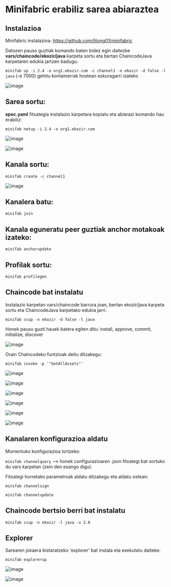 # Minifabric erabiliz sarea abiaraztea

## Instalazioa

Minifabric instalazioa: https://github.com/litong01/minifabric

Datozen pauso guztiak komando baten bidez egin daitezke **vars/chaincode/ekozir/java** karpeta sortu eta bertan ChaincodeJava karpetaren edukia jartzen badugu:

`minifab up -i 2.4 -o org1.ekozir.com -c channel1 -n ekozir -d false -l java` (-e 7000) gehitu kontainerrak hostean eskuragarri izateko

![image](https://user-images.githubusercontent.com/94653085/226212857-b68aaf08-879c-4db5-b9e3-ba1b83348efc.png)

## Sarea sortu:

**spec.yaml** fitxategia instalazio karpetara kopiatu eta abiarazi komando hau erabiliz:

`minifab netup -i 2.4 -o org1.ekozir.com`

![image](https://user-images.githubusercontent.com/94653085/226176962-a8320f8d-6421-46dc-b5cf-de3d6b43d078.png)

![image](https://user-images.githubusercontent.com/94653085/226177087-a61addfa-38cd-4dac-8400-06efda29d04b.png)

## Kanala sortu:

`minifab create -c channel1`

![image](https://user-images.githubusercontent.com/94653085/226177500-4328a2a5-6198-49af-bc00-727409269192.png)

## Kanalera batu:

`minifab join`

## Kanala eguneratu peer guztiak anchor motakoak izateko:

`minifab anchorupdate`

## Profilak sortu:

`minifab profilegen`

## Chaincode bat instalatu

Instalazio karpetan vars/chaincode barrura joan, bertan ekozir/java karpeta sortu eta ChaincodeJava karpetako edukia jarri.

`minifab ccup -n ekozir -d false -l java`

Honek pausu guzti hauek batera egiten ditu: install, approve, commit, initialize, discover

![image](https://user-images.githubusercontent.com/94653085/226213842-0e240982-c52c-4401-9f8d-347f2ccb2e4d.png)

Orain Chaincodeko funtzioak deitu ditzakegu:

`minifab invoke -p '"GetAllAssets"'`

![image](https://user-images.githubusercontent.com/94653085/225779890-afeaa088-e0b5-4746-8e6d-aa59865811a1.png)

![image](https://user-images.githubusercontent.com/94653085/225780862-379a447c-7c4c-4247-9232-f46356d965f4.png)

![image](https://user-images.githubusercontent.com/94653085/225781345-7b8b3805-18b7-4bc8-b1bc-558a51aa4a9a.png)

![image](https://user-images.githubusercontent.com/94653085/225781500-9f3b1483-f523-4d32-a16d-d7bb1f996c3a.png)

![image](https://user-images.githubusercontent.com/94653085/225781684-2aec8075-b3e3-44cf-914b-9d4e612bf005.png)

![image](https://user-images.githubusercontent.com/94653085/225781899-78b8ad7e-afae-4d5d-8825-090b5a30deca.png)

## Kanalaren konfigurazioa aldatu

Momentuko konfigurazioa lortzeko:

`minifab channelquery` --> honek configurazioaren .json fitxategi bat sortuko du vars karpetan (zein den esango digu).

Fitxategi horretako parametroak aldatu ditzakegu eta aldatu ostean:

`minifab channelsign`

`minifab channelupdate`

## Chaincode bertsio berri bat instalatu

`minifab ccup -n ekozir -l java -v 2.0`

## Explorer

Sarearen jokaera bistaratzeko 'explorer' bat instala eta exekutatu daiteke:

`minifab explorerup`

![image](https://user-images.githubusercontent.com/94653085/226072016-7614d23e-a390-4b68-9d52-3fb7553e1840.png)

![image](https://user-images.githubusercontent.com/94653085/226072192-7a14afdc-5969-4f23-8d50-db6ac69d3c34.png)




